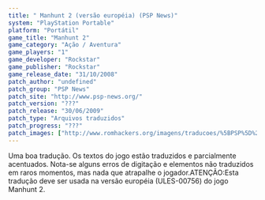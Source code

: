 ```yaml
---
title: " Manhunt 2 (versão européia) (PSP News)"
system: "PlayStation Portable"
platform: "Portátil"
game_title: "Manhunt 2"
game_category: "Ação / Aventura"
game_players: "1"
game_developer: "Rockstar"
game_publisher: "Rockstar"
game_release_date: "31/10/2008"
patch_author: "undefined"
patch_group: "PSP News"
patch_site: "http://www.psp-news.org/"
patch_version: "???"
patch_release: "30/06/2009"
patch_type: "Arquivos traduzidos"
patch_progress: "???"
patch_images: ["http://www.romhackers.org/imagens/traducoes/%5BPSP%5D%20Manhunt%202%20-%20PSP%20News%20-%201.jpg","http://www.romhackers.org/imagens/traducoes/%5BPSP%5D%20Manhunt%202%20-%20PSP%20News%20-%204.jpg","http://www.romhackers.org/imagens/traducoes/%5BPSP%5D%20Manhunt%202%20-%20PSP%20News%20-%205.jpg"]
---
```

Uma boa tradução. Os textos do jogo estão traduzidos e parcialmente acentuados. Nota-se alguns erros de digitação e elementos não traduzidos em raros momentos, mas nada que atrapalhe o jogador.ATENÇÃO:Esta tradução deve ser usada na versão européia (ULES-00756) do jogo Manhunt 2.